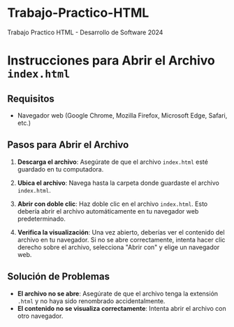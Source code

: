 # Trabajo-Practico-HTML
Trabajo Practico HTML - Desarrollo de Software 2024

# Instrucciones para Abrir el Archivo `index.html`

## Requisitos

- Navegador web (Google Chrome, Mozilla Firefox, Microsoft Edge, Safari, etc.)

## Pasos para Abrir el Archivo

1. **Descarga el archivo**: Asegúrate de que el archivo `index.html` esté guardado en tu computadora.

2. **Ubica el archivo**: Navega hasta la carpeta donde guardaste el archivo `index.html`.

3. **Abrir con doble clic**: Haz doble clic en el archivo `index.html`. Esto debería abrir el archivo automáticamente en tu navegador web predeterminado.

4. **Verifica la visualización**: Una vez abierto, deberías ver el contenido del archivo en tu navegador. Si no se abre correctamente, intenta hacer clic derecho sobre el archivo, selecciona "Abrir con" y elige un navegador web.

## Solución de Problemas

- **El archivo no se abre**: Asegúrate de que el archivo tenga la extensión `.html` y no haya sido renombrado accidentalmente.
- **El contenido no se visualiza correctamente**: Intenta abrir el archivo con otro navegador.

